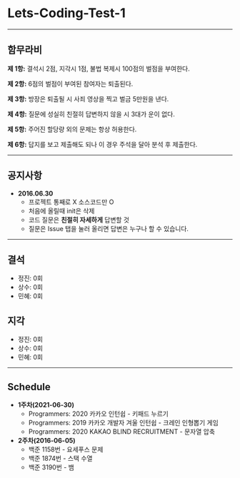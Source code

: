 # Lets-Coding-Test-1
___

## **함무라비**

**제 1항:** 결석시 2점, 지각시 1점, 불법 복제시 100점의 벌점을 부여한다.

**제 2항:** 6점의 벌점이 부여된 참여자는 퇴출된다.

**제 3항:** 방장은 퇴출될 시 사죄 영상을 찍고 벌금 5만원을 낸다.

**제 4항:** 질문에 성실히 친절히 답변하지 않을 시 3대가 운이 없다.

**제 5항:** 주어진 할당량 외의 문제는 항상 허용한다.

**제 6항:** 답지를 보고 제출해도 되나 이 경우 주석을 달아 분석 후 제출한다.
___

## **공지사항**

- **2016.06.30**
  - 프로젝트 통째로 X 소스코드만 O
  - 처음에 올릴때 init은 삭제
  - 코드 질문은 **친절히 자세하게** 답변할 것
  - 질문은 Issue 탭을 눌러 올리면 답변은 누구나 할 수 있습니다.

___

## **결석**

- 정진: 0회
- 상수: 0회
- 민혜: 0회

## **지각**

- 정진: 0회
- 상수: 0회
- 민혜: 0회

___

## **Schedule**

- **1주차(2021-06-30)**
  - Programmers: 2020 카카오 인턴쉽 - 키패드 누르기
  - Programmers: 2019 카카오 개발자 겨울 인턴쉽 - 크레인 인형뽑기 게임
  - Programmers: 2020 KAKAO BLIND RECRUITMENT - 문자열 압축
- **2주차(2016-06-05)**
  - 백준 1158번 - 요세푸스 문제
  - 백준 1874번 - 스택 수열
  - 백준 3190번 - 뱀



